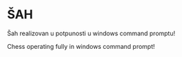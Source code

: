# ŠAH
Šah realizovan u potpunosti u windows command promptu!


Chess operating fully in windows command prompt!
